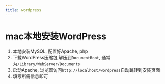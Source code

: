 ```yaml
---
title: wordpress
---
```


# mac本地安装WordPress

1. 本地安装MySQL, 配置好Apache, php
2. 下载WordPress压缩包,解压到`DocumentRoot`, 通常为`/Library/WebServer/Documents`
3. 启动Apache, 浏览器访问`http://localhost/wordpress`自动跳转到安装页面
4. 填写所需信息即可
